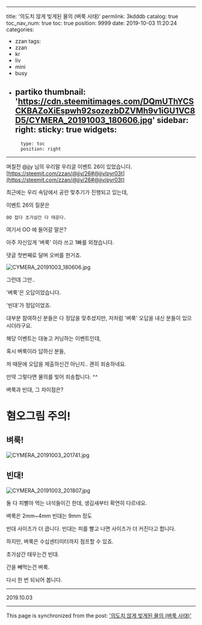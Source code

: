 
---
title: '의도치 않게 빚게된 물의 (벼룩 사태)'
permlink: 3kdddb
catalog: true
toc_nav_num: true
toc: true
position: 9999
date: 2019-10-03 11:20:24
categories:
- zzan
tags:
- zzan
- kr
- liv
- mini
- busy
- partiko
thumbnail: 'https://cdn.steemitimages.com/DQmUThYCSCKBAZoXiEspwh92sozezbDZVMh9v1iGU1VC8D5/CYMERA_20191003_180606.jpg'
sidebar:
    right:
        sticky: true
widgets:
    -
        type: toc
        position: right
---


며칠전 @jjy 님의 우리말 우리글 이벤트 26이 있었습니다.
[https://steemit.com/zzan/@jjy/26#@jjy/pyr03t](https://steemit.com/zzan/@jjy/26#@jjy/pyr03t)

최근에는 우리 속담에서 공란 맞추기가 진행되고 있는데,

이벤트 26의 질문은

`OO 잡다 초가삼간 다 태운다.`

여기서 OO 에 들어갈 말은?

아주 자신있게 '벼룩' 이라 쓰고 1빠를 외쳤습니다.

댓글 첫번째로 달며 오버를 한거죠.

![CYMERA_20191003_180606.jpg](https://cdn.steemitimages.com/DQmUThYCSCKBAZoXiEspwh92sozezbDZVMh9v1iGU1VC8D5/CYMERA_20191003_180606.jpg)

그런데 그만..

'벼룩'은 오답이었습니다.

'빈대'가 정답이었죠.

대부분 참여하신 분들은 다 정답을 맞추셨지만, 저처럼 '벼룩' 오답을 내신 분들이 있으시더라구요.

해당 이벤트는 대놓고 커닝하는 이벤트인데,

혹시 벼룩이라 답하신 분들,

저 때문에 오답을 제출하신건 아닌지.. 괜히 죄송하네요.

만약 그렇다면 물의를 빚어 죄송합니다. ^^

벼룩과 빈대, 그 차이점은?

# 혐오그림 주의!

## 벼룩!

![CYMERA_20191003_201741.jpg](https://cdn.steemitimages.com/DQmS8C6YVJDq1pPEHGVePgz7Dfn4oxVq4JHb2eJh5VwfK29/CYMERA_20191003_201741.jpg)

## 빈대!

![CYMERA_20191003_201807.jpg](https://cdn.steemitimages.com/DQmUkRSe49gpyXsyMaNZQEhvhZ76hZgnG9jsmSUYf5JFwNK/CYMERA_20191003_201807.jpg)

둘 다 피빨아 먹는 녀석들이긴 한데,
생김새부터 확연히 다르네요.

벼룩은 2mm~4mm
빈대는 9mm 정도

빈대 사이즈가 더 큽니다.
빈대는 피를 빨고 나면 사이즈가 더 커진다고 합니다.

하지만, 벼룩은 수십센티미터까지 점프할 수 있죠.

초가삼간 태우는건 빈대.

간을 빼먹는건 벼룩.

다시 한 번 되뇌어 봅니다.

---

2019.10.03

- - -

This page is synchronized from the post: ['의도치 않게 빚게된 물의 (벼룩 사태)'](https://steemit.com/@lucky2015/3kdddb)
